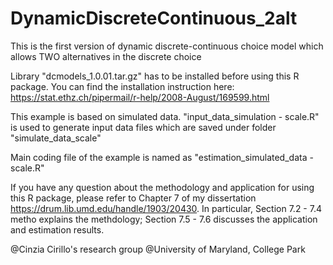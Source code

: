 # DynamicDiscreteContinuous_2alt
This is the first version of dynamic discrete-continuous choice model which allows TWO alternatives in the discrete choice 

Library "dcmodels_1.0.01.tar.gz" has to be installed before using this R package. You can find the installation instruction here: https://stat.ethz.ch/pipermail/r-help/2008-August/169599.html 

This example is based on simulated data. "input_data_simulation - scale.R" is used to generate input data files which are saved under folder "simulate_data_scale"

Main coding file of the example is named as "estimation_simulated_data - scale.R"

If you have any question about the methodology and application for using this R package, please refer to Chapter 7 of my dissertation https://drum.lib.umd.edu/handle/1903/20430. In particular, Section 7.2 - 7.4 metho explains the methdology; Section 7.5 - 7.6 discusses the application and estimation results.

@Cinzia Cirillo's research group @University of Maryland, College Park
